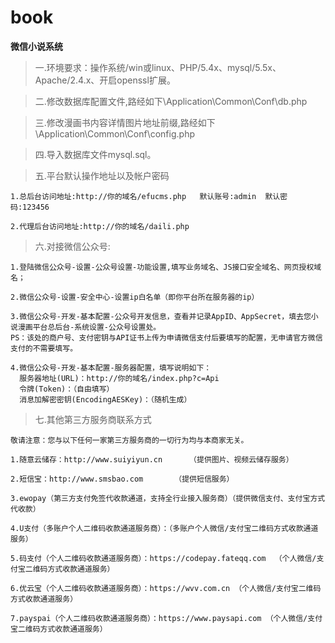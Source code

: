 # book
**微信小说系统**
> 一.环境要求：操作系统/win或linux、PHP/5.4x、mysql/5.5x、Apache/2.4.x、开启openssl扩展。

> 二.修改数据库配置文件,路经如下\Application\Common\Conf\db.php

> 三.修改漫画书内容详情图片地址前缀,路经如下\Application\Common\Conf\config.php

> 四.导入数据库文件mysql.sql。


> 五.平台默认操作地址以及帐户密码
```text
1.总后台访问地址:http://你的域名/efucms.php   默认账号:admin  默认密码:123456

2.代理后台访问地址:http://你的域名/daili.php
```

> 六.对接微信公众号:
```text
1.登陆微信公众号-设置-公众号设置-功能设置,填写业务域名、JS接口安全域名、网页授权域名；

2.微信公众号-设置-安全中心-设置ip白名单（即你平台所在服务器的ip）

3.微信公众号-开发-基本配置-公众号开发信息，查看并记录AppID、AppSecret，填去您小说漫画平台总后台-系统设置-公众号设置处。
PS：该处的商户号、支付密钥与API证书上传为申请微信支付后要填写的配置，无申请官方微信支付的不需要填写。

4.微信公众号-开发-基本配置-服务器配置，填写说明如下：
  服务器地址(URL)：http://你的域名/index.php?c=Api
  令牌(Token)：（自由填写）
  消息加解密密钥(EncodingAESKey)：（随机生成）
```

>七.其他第三方服务商联系方式
```text
敬请注意：您与以下任何一家第三方服务商的一切行为均与本商家无关。

1.随意云储存：http://www.suiyiyun.cn      （提供图片、视频云储存服务）

2.短信宝：http://www.smsbao.com       （提供短信服务）

3.ewopay（第三方支付免签代收款通道，支持全行业接入服务商）（提供微信支付、支付宝方式代收款）

4.U支付（多账户个人二维码收款通道服务商）：（多账户个人微信/支付宝二维码方式收款通道服务）

5.码支付（个人二维码收款通道服务商）：https://codepay.fateqq.com  （个人微信/支付宝二维码方式收款通道服务）

6.优云宝（个人二维码收款通道服务商）：https://wvv.com.cn （个人微信/支付宝二维码方式收款通道服务）

7.payspai（个人二维码收款通道服务商）：https://www.paysapi.com （个人微信/支付宝二维码方式收款通道服务）
```

